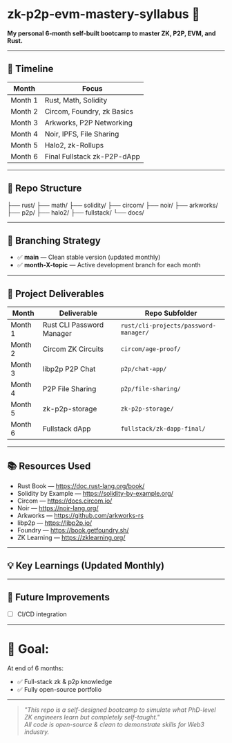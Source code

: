 # zk-p2p-evm-mastery-syllabus 🚀  
**My personal 6-month self-built bootcamp to master ZK, P2P, EVM, and Rust.**

---

## 📅 Timeline

| Month | Focus |
|---|---|
| Month 1 | Rust, Math, Solidity |
| Month 2 | Circom, Foundry, zk Basics |
| Month 3 | Arkworks, P2P Networking |
| Month 4 | Noir, IPFS, File Sharing |
| Month 5 | Halo2, zk-Rollups |
| Month 6 | Final Fullstack zk-P2P-dApp |

---

## 📂 Repo Structure


├── rust/
├── math/
├── solidity/
├── circom/
├── noir/
├── arkworks/
├── p2p/
├── halo2/
├── fullstack/
└── docs/


---

## 🔄 Branching Strategy

- ✅ **main** — Clean stable version (updated monthly)
- ✅ **month-X-topic** — Active development branch for each month

---

## 🔧 Project Deliverables

| Month | Deliverable | Repo Subfolder |
|---|---|---|
| Month 1 | Rust CLI Password Manager | `rust/cli-projects/password-manager/` |
| Month 2 | Circom ZK Circuits | `circom/age-proof/` |
| Month 3 | libp2p P2P Chat | `p2p/chat-app/` |
| Month 4 | P2P File Sharing | `p2p/file-sharing/` |
| Month 5 | zk-p2p-storage | `zk-p2p-storage/` |
| Month 6 | Fullstack dApp | `fullstack/zk-dapp-final/` |

---

## 📚 Resources Used

- Rust Book — https://doc.rust-lang.org/book/
- Solidity by Example — https://solidity-by-example.org/
- Circom — https://docs.circom.io/
- Noir — https://noir-lang.org/
- Arkworks — https://github.com/arkworks-rs
- libp2p — https://libp2p.io/
- Foundry — https://book.getfoundry.sh/
- ZK Learning — https://zklearning.org/

---

## 💡 Key Learnings (Updated Monthly)


---

## 🚀 Future Improvements

- [ ] CI/CD integration

---

# 🏁 Goal:

At end of 6 months:
- ✅ Full-stack zk & p2p knowledge
- ✅ Fully open-source portfolio

---

> _"This repo is a self-designed bootcamp to simulate what PhD-level ZK engineers learn but completely self-taught."_  
> _All code is open-source & clean to demonstrate skills for Web3 industry._
